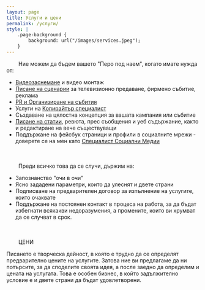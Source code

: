 ```yaml
---
layout: page
title: Услуги и цени
permalink: /услуги/
style: |
    .page-background {
        background: url("/images/services.jpeg");
    }
---
```


&nbsp;&nbsp;&nbsp;&nbsp;&nbsp;&nbsp;&nbsp;&nbsp;Ние можем да бъдем вашето "Перо под наем", когато имате нужда от: 
<ul>
    <li><a href="http://peropodnaem.com/услуги/видеозаснемане/">Видеозаснемане</a> и видео монтаж</li>
    <li><a href="http://peropodnaem.com/услуги/писане-статии-сценарии/">Писане на сценарии</a> за телевизионно предаване, фирмено събитие, реклама</li>
    <li><a href="http://peropodnaem.com/услуги/пр-агенция-организиране-на-събития/">PR и Организиране на събития</a></li>
    <li>Услуги на <a href="http://peropodnaem.com/услуги/копирайтър/">Копирайтър специалист</a></li>
    <li>Създаване на цялостна концепция за вашата кампания или събитие</li>
    <li><a href="http://peropodnaem.com/услуги/писане-статии-сценарии/">Писане на статии</a>, ревюта, прес съобщения и уеб съдържание, както и редактиране на вече съществуващи</li>
    <li>Поддържане на фейсбук страници и профили в социалните мрежи - доверете се на мен като <a href="http://peropodnaem.com/услуги/специалист-социални-медии/">Специалист Социални Медии</a></li>
</ul>

<br>
<br>
&nbsp;&nbsp;&nbsp;&nbsp;&nbsp;&nbsp;&nbsp;&nbsp;Преди всичко това да се случи, държим на: 
<ul>
    <li>Запознанство "очи в очи"</li>
    <li>Ясно зададени параметри, които да улеснят и двете страни</li>
    <li>Подписване на предварителен договор за изпълнение на услугите, които очаквате</li>
    <li>Поддържане на постоянен контакт в процеса на работа, за да бъдат избегнати всякакви недоразумения, а промените, които ви хрумват да се случват в срок.</li>
</ul>

<br>
<br>
&nbsp;&nbsp;&nbsp;&nbsp;&nbsp;&nbsp;&nbsp;&nbsp;ЦЕНИ

Писането е творческа дейност, в която е трудно да се определят предварително цените на услугите. Затова ние ви предлагаме да ни потърсите, за да споделите своята идея, а после заедно да определим и цената на услугата. Това е особен бизнес, в който задължително условие е и двете страни да бъдат удовлетворени. 
